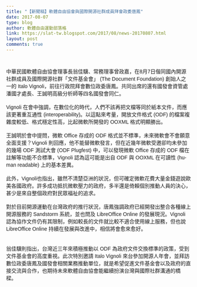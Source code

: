 ```yaml
---
title: "【新聞稿】軟體自由協會與國際開源社群成員拜會政委唐鳳"
date: 2017-08-07
type: blog
author: 軟體自由運動部落格
link: https://slat-tw.blogspot.com/2017/08/news-20170807.html
layout: post
comments: true
---
```


<br /><div class="第一行縮排-cjk">中華民國軟體自由協會理事長翁佳驥、常務理事曾政嘉，在<span style="font-family: &quot;liberation sans&quot; , sans-serif;"><span lang="en-US">8</span></span>月<span style="font-family: &quot;liberation sans&quot; , sans-serif;"><span lang="en-US">7</span></span>日偕同國內開源社群成員及國際開源社群「文件基金會」 <span style="font-family: &quot;liberation sans&quot; , sans-serif;"><span lang="en-US">(The Document Foundation) </span></span>創始人之一的 <span style="font-family: &quot;liberation sans&quot; , sans-serif;"><span lang="en-US">Italo Vignoli</span></span>，前往行政院拜會數位政委唐鳳。共同出席的還有國發會資管處潘國才處長、王誠明高級分析師等四名國發會同仁。 <br /><br /></div><div class="第一行縮排-cjk"><span style="font-family: &quot;liberation sans&quot; , sans-serif;"><span lang="en-US">Vignoli </span></span>在會中強調，在數位化的時代，人們不該再把文檔等同於紙本文件，而應該更著重互通性 <span style="font-family: &quot;liberation sans&quot; , sans-serif;"><span lang="en-US">(interoperability)</span></span>。以這點來考量，開放文件格式 <span style="font-family: &quot;liberation sans&quot; , sans-serif;"><span lang="en-US">(ODF) </span></span>的檔案複雜度較低、格式穩定性高，比起微軟所開發的 <span style="font-family: &quot;liberation sans&quot; , sans-serif;"><span lang="en-US">OOXML </span></span>格式明顯勝出。  </div><div class="第一行縮排-cjk"><br />王誠明於會中提問，微軟 <span style="font-family: &quot;liberation sans&quot; , sans-serif;"><span lang="en-US">Office </span></span>存成的 <span style="font-family: &quot;liberation sans&quot; , sans-serif;"><span lang="en-US">ODF </span></span>格式並不標準，未來微軟會不會願意全面支援？<span style="font-family: &quot;liberation sans&quot; , sans-serif;"><span lang="en-US">Vignoli </span></span>則回應，他不能替微軟發言，但在近幾年微軟受邀卻均未參加的幾場 <span style="font-family: &quot;liberation sans&quot; , sans-serif;"><span lang="en-US">ODF </span></span>測試大會 <span style="font-family: &quot;liberation sans&quot; , sans-serif;"><span lang="en-US">(ODF Plugfest) </span></span>中，可以發現微軟 <span style="font-family: &quot;liberation sans&quot; , sans-serif;"><span lang="en-US">Office </span></span>存成的 <span style="font-family: &quot;liberation sans&quot; , sans-serif;"><span lang="en-US">ODF </span></span>檔在註解等功能不合標準，<span style="font-family: &quot;liberation sans&quot; , sans-serif;"><span lang="en-US">Vignoli </span></span>認為這可能是出自 <span style="font-family: &quot;liberation sans&quot; , sans-serif;"><span lang="en-US">ODF </span></span>與 <span style="font-family: &quot;liberation sans&quot; , sans-serif;"><span lang="en-US">OOXML </span></span>在可讀性 <span style="font-family: &quot;liberation sans&quot; , sans-serif;"><span lang="en-US">(human readable) </span></span>上的基本差異。  </div><div class="第一行縮排-cjk"><br />此外，<span style="font-family: &quot;liberation sans&quot; , sans-serif;"><span lang="en-US">Vignoli</span></span>也指出，雖然不清楚亞洲的狀況，但可確定微軟花費大量金錢遊說歐美各國政府。許多成功抵抗微軟壓力的政府，多半還是倚賴個別推動人員的決心，甚少是來自整個政府對民眾福祉的追求。 </div><div class="第一行縮排-cjk"><br />對於目前開源運動在台灣政府的推行狀況，唐鳳強調政府已經開發出整合各種線上開源服務的 <span style="font-family: &quot;liberation sans&quot; , sans-serif;"><span lang="en-US">Sandstorm </span></span>系統，並也問及 <span style="font-family: &quot;liberation sans&quot; , sans-serif;"><span lang="en-US">LibreOffice Online </span></span>的發展現況。<span style="font-family: &quot;liberation sans&quot; , sans-serif;"><span lang="en-US">Vignoli </span></span>認為協作文件仍有其限制，例如較長的文件就比較不適合使用線上服務，但也說 <span style="font-family: &quot;liberation sans&quot; , sans-serif;"><span lang="en-US">LibreOffice Online </span></span>持續在發展與改進中，相信將會愈來愈好。 </div><style type="text/css">  @page { margin: 2cm }   p.第一行縮排-western { text-indent: 0.5cm; margin-bottom: 0.5cm; font-family: "Liberation Sans", sans-serif; line-height: 100%; text-align: justify; page-break-before: auto }   p.第一行縮排-cjk { text-indent: 0.5cm; margin-bottom: 0.5cm; font-family: "Noto Sans CJK TC Regular", sans-serif; line-height: 100%; text-align: justify; page-break-before: auto }   p.第一行縮排-ctl { text-indent: 0.5cm; margin-bottom: 0.5cm; line-height: 100%; text-align: justify; page-break-before: auto }   p { margin-bottom: 0.25cm; direction: ltr; line-height: 120% }   p.western { font-family: "Liberation Sans", sans-serif }   p.cjk { font-family: "Noto Sans CJK TC Regular", sans-serif }   a:link { so-language: zxx }  </style>       <br /><div class="第一行縮排-cjk"><br />翁佳驥則指出，台灣近三年來積極推動以 <span style="font-family: &quot;liberation sans&quot; , sans-serif;"><span lang="en-US">ODF </span></span>為政府文件交換標準的政策，受到文件基金會的高度重視。此次特別邀請 <span style="font-family: &quot;liberation sans&quot; , sans-serif;"><span lang="en-US">Italo Vignoli </span></span>來台參加開源人年會，並拜訪數位政委唐鳳及國發會相關業務推動單位，就是希望促進文件基金會以及政府的直接交流與合作，也期待未來軟體自由協會能繼續扮演台灣與國際社群溝通的橋樑。&nbsp;</div>